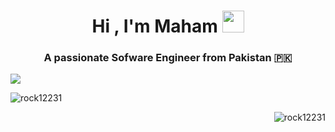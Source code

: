 <h1 align="center"><b>Hi , I'm Maham </b><img src="https://media.giphy.com/media/hvRJCLFzcasrR4ia7z/giphy.gif" width="35"></h1>

<h3 align="center">A passionate Sofware Engineer from Pakistan 🇵🇰</h3>

![]([https://bit.ly/3hCYy84])

<p align='left'>
  <img align="center" src="https://github-readme-stats.vercel.app/api?username=Maham-Anwaar&show_icons=true&title_color=fff&icon_color=79ff97&text_color=efefef&bg_color=24292e" alt="rock12231">
</p>

<p align='right'>
  <img align="center" src="https://github-readme-streak-stats.herokuapp.com/?user=Maham-Anwaar&show_icons=true&title_color=fff&icon_color=79ff97&text_color=efefef&bg_color=24292e" alt="rock12231" />
</p>

<!--START_SECTION:waka-->



<!--END_SECTION:waka-->

